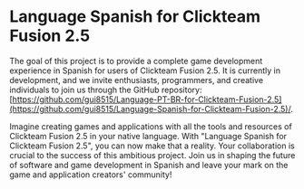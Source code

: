 # Language Spanish for Clickteam Fusion 2.5

The goal of this project is to provide a complete game development experience in Spanish for users of Clickteam Fusion 2.5. It is currently in development, and we invite enthusiasts, programmers, and creative individuals to join us through the GitHub repository: [https://github.com/gui8515/Language-PT-BR-for-Clickteam-Fusion-2.5](https://github.com/gui8515/Language-Spanish-for-Clickteam-Fusion-2.5)/.

Imagine creating games and applications with all the tools and resources of Clickteam Fusion 2.5 in your native language. With "Language Spanish for Clickteam Fusion 2.5", you can now make that a reality. Your collaboration is crucial to the success of this ambitious project. Join us in shaping the future of software and game development in Spanish and leave your mark on the game and application creators' community!
